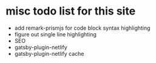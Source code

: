 # misc todo list for this site

- add remark-prismjs for code block syntax highlighting
- figure out single line highlighting
- SEO
- gatsby-plugin-netlify
- gatsby-plugin-netlify cache
